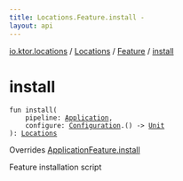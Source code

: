 ```yaml
---
title: Locations.Feature.install - 
layout: api
---
```


<div class='api-docs-breadcrumbs'><a href="../../index.html">io.ktor.locations</a> / <a href="../index.html">Locations</a> / <a href="index.html">Feature</a> / <a href="./install.html">install</a></div>

# install

<div class="signature"><code><span class="keyword">fun </span><span class="identifier">install</span><span class="symbol">(</span><br/>&nbsp;&nbsp;&nbsp;&nbsp;<span class="parameterName" id="io.ktor.locations.Locations.Feature$install(io.ktor.application.Application, kotlin.Function1((io.ktor.locations.Locations.Configuration, kotlin.Unit)))/pipeline">pipeline</span><span class="symbol">:</span>&nbsp;<a href="../../../io.ktor.application/-application/index.html"><span class="identifier">Application</span></a><span class="symbol">, </span><br/>&nbsp;&nbsp;&nbsp;&nbsp;<span class="parameterName" id="io.ktor.locations.Locations.Feature$install(io.ktor.application.Application, kotlin.Function1((io.ktor.locations.Locations.Configuration, kotlin.Unit)))/configure">configure</span><span class="symbol">:</span>&nbsp;<a href="../-configuration/index.html"><span class="identifier">Configuration</span></a><span class="symbol">.</span><span class="symbol">(</span><span class="symbol">)</span>&nbsp;<span class="symbol">-&gt;</span>&nbsp;<a href="https://kotlinlang.org/api/latest/jvm/stdlib/kotlin/-unit/index.html"><span class="identifier">Unit</span></a><br/><span class="symbol">)</span><span class="symbol">: </span><a href="../index.html"><span class="identifier">Locations</span></a></code></div>

Overrides <a href="../../../io.ktor.application/-application-feature/install.html">ApplicationFeature.install</a>

Feature installation script

